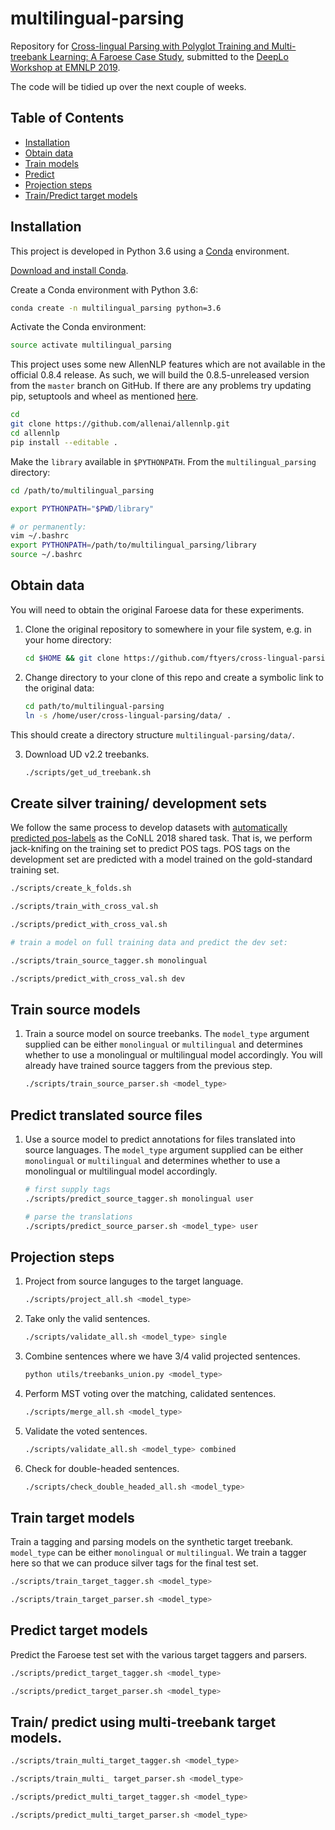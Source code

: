 # multilingual-parsing

Repository for [Cross-lingual Parsing with Polyglot Training and Multi-treebank Learning: A Faroese Case Study](https://arxiv.org/abs/1910.07938), submitted to the [DeepLo Workshop at EMNLP 2019](https://sites.google.com/view/deeplo19/).

The code will be tidied up over the next couple of weeks.

## Table of Contents

- [Installation](#installation)
- [Obtain data](#obtain-data)
- [Train models](#train-source-models)
- [Predict](#predict-translated-source-files)
- [Projection steps](#projection-steps)
- [Train/Predict target models](#train-target-models)


## Installation

This project is developed in Python 3.6 using a [Conda](https://conda.io/) environment.

[Download and install Conda](https://conda.io/projects/conda/en/latest/user-guide/install/linux.html).

Create a Conda environment with Python 3.6:

```bash
conda create -n multilingual_parsing python=3.6
```

Activate the Conda environment:

```bash
source activate multilingual_parsing
```
This project uses some new AllenNLP features which are not available in the official 0.8.4 release. As such, we will build the 0.8.5-unreleased version from the `master` branch on GitHub. If there are any problems try updating pip, setuptools and wheel as mentioned [here](https://packaging.python.org/tutorials/installing-packages/).

```bash
cd
git clone https://github.com/allenai/allennlp.git
cd allennlp
pip install --editable .
```

Make the `library` available in `$PYTHONPATH`. From the `multilingual_parsing` directory:

```bash
cd /path/to/multilingual_parsing

export PYTHONPATH="$PWD/library"

# or permanently:
vim ~/.bashrc
export PYTHONPATH=/path/to/multilingual_parsing/library
source ~/.bashrc
```

## Obtain data
You will need to obtain the original Faroese data for these experiments.

1.  Clone the original repository to somewhere in your file system, e.g. in your home directory:
    ```bash
    cd $HOME && git clone https://github.com/ftyers/cross-lingual-parsing.git
    ```
    
2.  Change directory to your clone of this repo and create a symbolic link to the original data:
    ```bash
    cd path/to/multilingual-parsing
    ln -s /home/user/cross-lingual-parsing/data/ .
    ```

This should create a directory structure `multilingual-parsing/data/`.

3. Download UD v2.2 treebanks.
    ```bash
    ./scripts/get_ud_treebank.sh
    ```

## Create silver training/ development sets
We follow the same process to develop datasets with [automatically predicted pos-labels](http://universaldependencies.org/conll18/baseline.html) as the CoNLL 2018 shared task. That is, we perform jack-knifing on the training set to predict POS tags. POS tags on the development set are predicted with a model trained on the gold-standard training set.

```bash
./scripts/create_k_folds.sh

./scripts/train_with_cross_val.sh

./scripts/predict_with_cross_val.sh

# train a model on full training data and predict the dev set:

./scripts/train_source_tagger.sh monolingual

./scripts/predict_with_cross_val.sh dev

```

## Train source models
1.  Train a source model on source treebanks. The `model_type` argument supplied can be either `monolingual` or `multilingual` and determines whether to use a monolingual or multilingual model accordingly. You will already have trained source taggers from the previous step.

    ```bash
    ./scripts/train_source_parser.sh <model_type>
    ```

## Predict translated source files
1.  Use a source model to predict annotations for files translated into source languages. The `model_type` argument supplied can be either `monolingual` or `multilingual` and determines whether to use a monolingual or multilingual model accordingly.

    ```bash
    # first supply tags
    ./scripts/predict_source_tagger.sh monolingual user
    
    # parse the translations
    ./scripts/predict_source_parser.sh <model_type> user
    ```

## Projection steps
1.  Project from source languges to the target language.
    ```bash
    ./scripts/project_all.sh <model_type>
    ```
2.  Take only the valid sentences.
    ```bash
    ./scripts/validate_all.sh <model_type> single
    ```
    
3.  Combine sentences where we have 3/4 valid projected sentences.
    ```bash
    python utils/treebanks_union.py <model_type>
    ```
    
4.  Perform MST voting over the matching, calidated sentences.
    ```bash
    ./scripts/merge_all.sh <model_type>
    ```
    
5.  Validate the voted sentences.
    ```bash
    ./scripts/validate_all.sh <model_type> combined
    ```
    
5.  Check for double-headed sentences.
    ```bash
    ./scripts/check_double_headed_all.sh <model_type>
    ```    

## Train target models
Train a tagging and parsing models on the synthetic target treebank. `model_type` can be either `monolingual` or `multilingual`. We train a tagger here so that we can produce silver tags for the final test set.

```bash
./scripts/train_target_tagger.sh <model_type>
```

```bash
./scripts/train_target_parser.sh <model_type>
```

## Predict target models
Predict the Faroese test set with the various target taggers and parsers.


```bash
./scripts/predict_target_tagger.sh <model_type>
```

```bash
./scripts/predict_target_parser.sh <model_type>
```

## Train/ predict using multi-treebank target models.

```bash
./scripts/train_multi_target_tagger.sh <model_type>

./scripts/train_multi_ target_parser.sh <model_type>

./scripts/predict_multi_target_tagger.sh <model_type>

./scripts/predict_multi_target_parser.sh <model_type>
```

